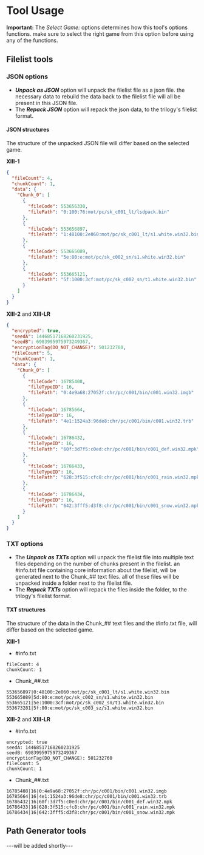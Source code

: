 # Tool Usage

**Important:** The *Select Game:* options determines how this tool's options functions. make sure to select the right game from this option before using any of the functions.

## Filelist tools

### JSON options
- ***Unpack as JSON*** option will unpack the filelist file as a json file. the necessary data to rebuild the data back to the filelist file will all be present in this JSON file.
- The ***Repack JSON*** option will repack the json data, to the trilogy's filelist format.

#### JSON structures
The structure of the unpacked JSON file will differ based on the selected game.

**XIII-1**
```json
{
  "fileCount": 4,
  "chunkCount": 1,
  "data": {
    "Chunk_0": [
      {
        "fileCode": 553656330,
        "filePath": "0:100:76:mot/pc/sk_c001_lt/lsdpack.bin"
      },
      {
        "fileCode": 553656897,
        "filePath": "1:48100:2e060:mot/pc/sk_c001_lt/s1.white.win32.bin"
      },
      {
        "fileCode": 553665089,
        "filePath": "5e:80:e:mot/pc/sk_c002_sn/s1.white.win32.bin"
      },
      {
        "fileCode": 553665121,
        "filePath": "5f:1000:3cf:mot/pc/sk_c002_sn/t1.white.win32.bin"
      }
    ]
  }
}
```

**XIII-2** and **XIII-LR**
```json
{
  "encrypted": true,
  "seedA": 14468517168260231925,
  "seedB": 6983995975973249367,
  "encryptionTag(DO_NOT_CHANGE)": 501232760,
  "fileCount": 5,
  "chunkCount": 1,
  "data": {
    "Chunk_0": [
      {
        "fileCode": 16785408,
        "fileTypeID": 16,
        "filePath": "0:4e9a68:27052f:chr/pc/c001/bin/c001.win32.imgb"
      },
      {
        "fileCode": 16785664,
        "fileTypeID": 16,
        "filePath": "4e1:1524a3:96de8:chr/pc/c001/bin/c001.win32.trb"
      },
      {
        "fileCode": 16786432,
        "fileTypeID": 16,
        "filePath": "60f:3d7f5:c0ed:chr/pc/c001/bin/c001_def.win32.mpk"
      },
      {
        "fileCode": 16786433,
        "fileTypeID": 16,
        "filePath": "628:3f515:cfc8:chr/pc/c001/bin/c001_rain.win32.mpk"
      },
      {
        "fileCode": 16786434,
        "fileTypeID": 16,
        "filePath": "642:3fff5:d3f8:chr/pc/c001/bin/c001_snow.win32.mpk"
      }      
    ]
  }
}
```

### TXT options
- The ***Unpack as TXTs*** option will unpack the filelist file into multiple text files depending on the number of chunks present in the filelist. an #info.txt file containing core information about the filelist, will be generated next to the Chunk_## text files. all of these files will be unpacked inside a folder next to the filelist file.
- The ***Repack TXTs*** option will repack the files inside the folder, to the trilogy's filelist format.

#### TXT structures
The structure of the data in the Chunk_## text files and the #info.txt file, will differ based on the selected game.

**XIII-1**
- #info.txt
```
fileCount: 4
chunkCount: 1
```

- Chunk_##.txt
```
553656897|0:48100:2e060:mot/pc/sk_c001_lt/s1.white.win32.bin
553665089|5d:80:e:mot/pc/sk_c002_sn/s1.white.win32.bin
553665121|5e:1000:3cf:mot/pc/sk_c002_sn/t1.white.win32.bin
553673281|5f:80:e:mot/pc/sk_c003_sz/s1.white.win32.bin
```

**XIII-2** and **XIII-LR**
- #info.txt
```
encrypted: true
seedA: 14468517168260231925
seedB: 6983995975973249367
encryptionTag(DO_NOT_CHANGE): 501232760
fileCount: 5
chunkCount: 1
```

- Chunk_##.txt
```
16785408|16|0:4e9a68:27052f:chr/pc/c001/bin/c001.win32.imgb
16785664|16|4e1:1524a3:96de8:chr/pc/c001/bin/c001.win32.trb
16786432|16|60f:3d7f5:c0ed:chr/pc/c001/bin/c001_def.win32.mpk
16786433|16|628:3f515:cfc8:chr/pc/c001/bin/c001_rain.win32.mpk
16786434|16|642:3fff5:d3f8:chr/pc/c001/bin/c001_snow.win32.mpk
```

## Path Generator tools

---will be added shortly---
